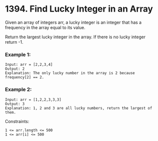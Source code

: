 # 1394. Find Lucky Integer in an Array


Given an array of integers arr, a lucky integer is an integer that has a frequency in the array equal to its value.

Return the largest lucky integer in the array. If there is no lucky integer return -1.

 

### Example 1:
```
Input: arr = [2,2,3,4]
Output: 2
Explanation: The only lucky number in the array is 2 because frequency[2] == 2.
```

### Example 2:
```
Input: arr = [1,2,2,3,3,3]
Output: 3
Explanation: 1, 2 and 3 are all lucky numbers, return the largest of them.
 ```

Constraints:
```
1 <= arr.length <= 500
1 <= arr[i] <= 500
```